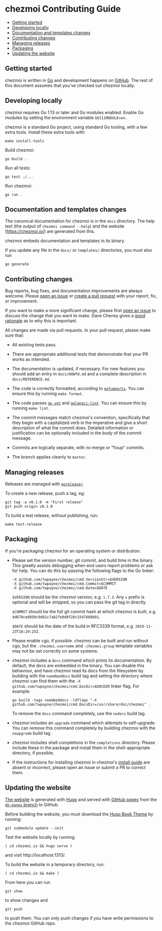 # chezmoi Contributing Guide

<!--- toc --->
* [Getting started](#getting-started)
* [Developing locally](#developing-locally)
* [Documentation and templates changes](#documentation-and-templates-changes)
* [Contributing changes](#contributing-changes)
* [Managing releases](#managing-releases)
* [Packaging](#packaging)
* [Updating the website](#updating-the-website)

## Getting started

chezmoi is written in [Go](https://golang.org) and development happens on
[GitHub](https://github.com). The rest of this document assumes that you've
checked out chezmoi locally.

## Developing locally

chezmoi requires Go 1.13 or later and Go modules enabled. Enable Go modules by
setting the environment variable `GO111MODULE=on`.

chezmoi is a standard Go project, using standard Go tooling, with a few extra
tools. Install these extra tools with:

    make install-tools

Build chezmoi:

    go build .

Run all tests:

    go test ./...

Run chezmoi:

    go run .

## Documentation and templates changes

The canonical documentation for chezmoi is in the `docs` directory. The help
text (the output of `chezmoi command --help`) and the website
(https://chezmoi.io/) are generated from this.

chezmoi embeds documentation and templates in its binary.

If you update any file in the `docs/` or `templates/` directories, you must also run

    go generate

## Contributing changes

Bug reports, bug fixes, and documentation improvements are always welcome.
Please [open an issue](https://github.com/twpayne/chezmoi/issues/new/choose) or
[create a pull
request](https://help.github.com/en/articles/creating-a-pull-request) with your
report, fix, or improvement.

If you want to make a more significant change, please first [open an
issue](https://github.com/twpayne/chezmoi/issues/new/choose) to discuss the
change that you want to make. Dave Cheney gives a [good
rationale](https://dave.cheney.net/2019/02/18/talk-then-code) as to why this is
important.

All changes are made via pull requests. In your pull request, please make sure
that:

* All existing tests pass.

* There are appropriate additional tests that demonstrate that your PR works as
  intended.

* The documentation is updated, if necessary. For new features you should add an
  entry in `docs/HOWTO.md` and a complete description in `docs/REFERENCE.md`.

* The code is correctly formatted, according to
  [`gofumports`](https://mvdan.cc/gofumpt/gofumports). You can ensure this by
  running `make format`.

* The code passes [`go vet`](https://golang.org/cmd/vet/) and
  [`golangci-lint`](https://github.com/golangci/golangci-lint). You can ensure
  this by running `make lint`.

* The commit messages match chezmoi's convention, specifically that they begin
  with a capitalized verb in the imperative and give a short description of what
  the commit does. Detailed information or justification can be optionally
  included in the body of the commit message.

* Commits are logically separate, with no merge or "fixup" commits.

* The branch applies cleanly to `master`.

## Managing releases

Releases are managed with [`goreleaser`](https://goreleaser.com/).

To create a new release, push a tag, eg:

    git tag -a v0.1.0 -m "First release"
    git push origin v0.1.0

To build a test release, without publishing, run:

    make test-release

## Packaging

If you're packaging chezmoi for an operating system or distribution:

* Please set the version number, git commit, and build time in the binary. This
  greatly assists debugging when end users report problems or ask for help. You
  can do this by passing the following flags to the Go linker:

  ```
  -X github.com/twpayne/chezmoi/cmd.VersionStr=$VERSION
  -X github.com/twpayne/chezmoi/cmd.Commit=$COMMIT
  -X github.com/twpayne/chezmoi/cmd.Date=$DATE
  ```

  `$VERSION` should be the chezmoi version, e.g. `1.7.3`. Any `v` prefix is
  optional and will be stripped, so you can pass the git tag in directly.

  `$COMMIT` should be the full git commit hash at which chezmoi is built, e.g.
  `4d678ce6850c9d81c7ab2fe0d8f20c1547688b91`.

  `$DATE` should be the date of the build in RFC3339 format, e.g.
  `2019-11-23T18:29:25Z`.

* Please enable cgo, if possible. chezmoi can be built and run without cgo, but
  the `.chezmoi.username` and `.chezmoi.group` template variables may not be set
  correctly on some systems.

* chezmoi includes a `docs` command which prints its documentation. By default,
  the docs are embedded in the binary. You can disable this behaviour, and have
  chezmoi read its docs from the filesystem by building with the `noembeddocs`
  build tag and setting the directory where chezmoi can find them with the `-X
  github.com/twpayne/chezmoi/cmd.DocDir=$DOCDIR` linker flag. For example:

  ```
  go build -tags noembeddocs -ldflags "-X github.com/twpayne/chezmoi/cmd.DocsDir=/usr/share/doc/chezmoi" .
  ```

  To remove the `docs` command completely, use the `nodocs` build tag.

* chezmoi includes an `upgrade` command which attempts to self-upgrade. You can
  remove this command completely by building chezmoi with the `noupgrade` build
  tag.

* chezmoi includes shell completions in the `completions` directory. Please
  include these in the package and install them in the shell-appropriate
  directory, if possible.

* If the instructions for installing chezmoi in chezmoi's [install
  guide](https://github.com/twpayne/chezmoi/blob/master/docs/INSTALL.md) are
  absent or incorrect, please open an issue or submit a PR to correct them.

## Updating the website

[The website](https://chezmoi.io) is generated with [Hugo](https://gohugo.io/)
and served with [GitHub pages](https://pages.github.com/) from the [`gh-pages`
branch](https://github.com/twpayne/chezmoi/tree/gh-pages) to GitHub.

Before building the website, you must download the [Hugo Book
Theme](https://github.com/alex-shpak/hugo-book) by running:

    git submodule update --init

Test the website locally by running:

    ( cd chezmoi.io && hugo serve )

and visit http://localhost:1313/.

To build the website in a temporary directory, run:

    ( cd chezmoi.io && make )

From here you can run

    git show

to show changes and

    git push

to push them. You can only push changes if you have write permissions to the
chezmoi GitHub repo.